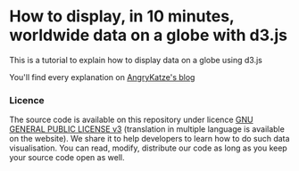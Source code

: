How to display, in 10 minutes, worldwide data on a globe with d3.js
===========================

This is a tutorial to explain how to display data on a globe using d3.js

You'll find every explanation on [AngryKatze's blog][1]

### Licence ###

The source code is available on this repository under licence [GNU GENERAL PUBLIC LICENSE v3][2] (translation in multiple language is available on the website). We share it to help developers to learn how to do such data visualisation. You can read, modify, distribute our code as long as you keep your source code open as well.


  [1]: http://blog.angrykatze.com/dataviz/2013/06/28/how-to-display-worldwide-data-on-a-globe-with-d3/
  [2]: http://www.gnu.org/licenses/gpl-3.0.en.html

